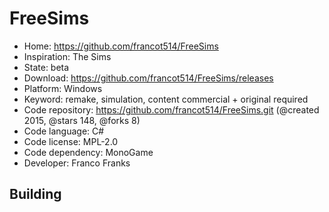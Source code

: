 # FreeSims

- Home: https://github.com/francot514/FreeSims
- Inspiration: The Sims
- State: beta
- Download: https://github.com/francot514/FreeSims/releases
- Platform: Windows
- Keyword: remake, simulation, content commercial + original required
- Code repository: https://github.com/francot514/FreeSims.git (@created 2015, @stars 148, @forks 8)
- Code language: C#
- Code license: MPL-2.0
- Code dependency: MonoGame
- Developer: Franco Franks

## Building
